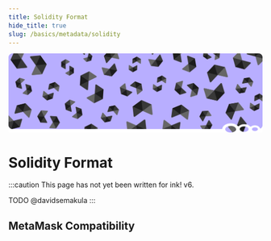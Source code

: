 ```yaml
---
title: Solidity Format
hide_title: true
slug: /basics/metadata/solidity
---
```


![Metadata Title Picture](/img/title/solidity.svg)

# Solidity Format

:::caution
This page has not yet been written for ink! v6.

TODO @davidsemakula
:::

## MetaMask Compatibility

